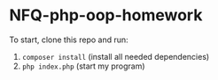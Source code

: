 # NFQ-php-oop-homework

To start, clone this repo and run:
1. `composer install` (install all needed dependencies)
2. `php index.php` (start my program)